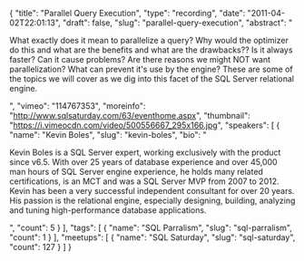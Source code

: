 {
  "title": "Parallel Query Execution",
  "type": "recording",
  "date": "2011-04-02T22:01:13",
  "draft": false,
  "slug": "parallel-query-execution",
  "abstract": "<p>What exactly does it mean to parallelize a query? Why would the optimizer do this and what are the benefits and what are the drawbacks?? Is it always faster? Can it cause problems? Are there reasons we might NOT want parallelization? What can prevent it's use by the engine? These are some of the topics we will cover as we dig into this facet of the SQL Server relational engine.</p>",
  "vimeo": "114767353",
  "moreinfo": "http://www.sqlsaturday.com/63/eventhome.aspx",
  "thumbnail": "https://i.vimeocdn.com/video/500556667_295x166.jpg",
  "speakers": [
    {
      "name": "Kevin Boles",
      "slug": "kevin-boles",
      "bio": "<p>Kevin Boles is a SQL Server expert, working exclusively with the product since v6.5. With over 25 years of database experience and over 45,000 man hours of SQL Server engine experience, he holds many related certifications, is an MCT and was a SQL Server MVP from 2007 to 2012. Kevin has been a very successful independent consultant for over 20 years. His passion is the relational engine, especially designing, building, analyzing and tuning high-performance database applications.</p>",
      "count": 5
    }
  ],
  "tags": [
    {
      "name": "SQL Parralism",
      "slug": "sql-parralism",
      "count": 1
    }
  ],
  "meetups": [
    {
      "name": "SQL Saturday",
      "slug": "sql-saturday",
      "count": 127
    }
  ]
}